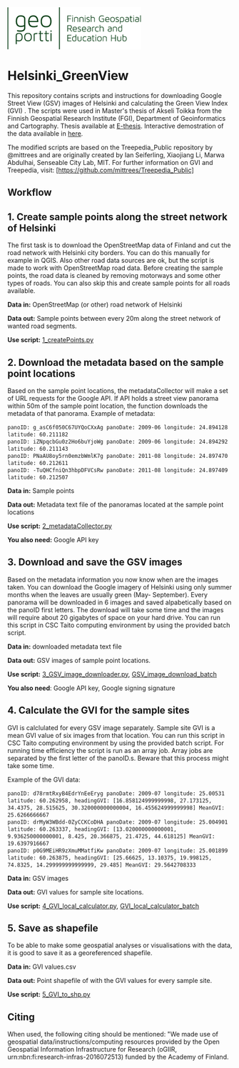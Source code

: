 <img src="https://github.com/geoportti/Logos/blob/master/geoportti_logo_300px.png">

# Helsinki_GreenView

This repository contains scripts and instructions for downloading Google Street View (GSV) images of Helsinki and calculating the Green View Index (GVI) . The scripts were used in Master's thesis of Akseli Toikka from the Finnish Geospatial Research Institute (FGI), Department of Geoinformatics and Cartography. Thesis available at [E-thesis](https://helda.helsinki.fi/bitstream/handle/10138/302224/Toikka_Akseli_Pro_gradu_2019.pdf?sequence=2&isAllowed=y). Interactive demostration of the data available in [here](http://193.166.24.218/viherdemo/).

The modified scripts are based on the Treepedia_Public repository by @mittrees and are originally created by Ian Seiferling, Xiaojiang Li, Marwa Abdulhai, Senseable City Lab, MIT. For further information on GVI and Treepedia, visit: [https://github.com/mittrees/Treepedia_Public]

## Workflow
## 1. Create sample points along the street network of Helsinki
The first task is to download the OpenStreetMap data of Finland and cut the road network with Helsinki city borders. You can do this manually for example in QGIS. Also other road data sources are ok, but the script is made to work with OpenStreetMap road data. Before creating the sample points, the road data is cleaned by removing motorways and some other types of roads. You can also skip this and create sample points for all roads available. 

**Data in:** OpenStreetMap (or other) road network of Helsinki

**Data out:** Sample points between every 20m along the street network of wanted road segments.

**Use script:** [1_createPoints.py](https://github.com/geoporttishare/Helsinki_GreenView/blob/master/1_createPoints_org.py)


## 2. Download the metadata based on the sample point locations
Based on the sample point locations, the metadataCollector will make a set of URL requests for the Google API. If API holds a street view panorama within 50m of the sample point location, the function downloads the metadata of that panorama. Example of metadata:
```
panoID: g_asC6f050C67UYQoCXxAg panoDate: 2009-06 longitude: 24.894128 latitude: 60.211182
panoID: iZNpqcbGu0z2Ho6buYjoWg panoDate: 2009-06 longitude: 24.894292 latitude: 60.211143
panoID: PNaAU8oy5rn0emzbWmlK7g panoDate: 2011-08 longitude: 24.897470 latitude: 60.212611
panoID: -TuQHCfniQn3hbpDFVCsRw panoDate: 2011-08 longitude: 24.897409 latitude: 60.212507
```
**Data in:** Sample points

**Data out:** Metadata text file of the panoramas located at the sample point locations

**Use script:** [2_metadataCollector.py](https://github.com/geoporttishare/Helsinki_GreenView/blob/master/2_metadataCollector.py)

**You also need:** Google API key



## 3. Download and save the GSV images
Based on the metadata information you now know when are the images taken. You can download the Google imagery of Helsinki using only summer months when the leaves are usually green (May- September). Every panorama will be downloaded in 6 images and saved alpabetically based on the panoID first letters. The download will take some time and the images will require about 20 gigabytes of space on your hard drive. You can run this script in CSC Taito computing environment by using the provided batch script.

**Data in:** downloaded metadata text file

**Data out:** GSV images of sample point locations.

**Use script:** [3_GSV_image_downloader.py](https://github.com/geoporttishare/Helsinki_GreenView/blob/master/3_GSV_image_downloader.py), [GSV_image_download_batch](https://github.com/geoporttishare/Helsinki_GreenView/blob/master/GSV_Image_download_batch.py)

**You also need**: Google API key, Google signing signature



## 4. Calculate the GVI for the sample sites
GVI is calclulated for every GSV image separately. Sample site GVI is a mean GVI value of six images from that location. You can run this script in CSC Taito computing environment by using the provided batch script. For running time efficiency the script is run as an array job. Array jobs are separated by the first letter of the panoID.s. Beware that this process might take some time.

Example of the GVI data:
```
panoID: d78rmtRxyB4EdrYnEeEryg panoDate: 2009-07 longitude: 25.00531 latitude: 60.262958, headingGVI: [16.858124999999998, 27.173125, 34.4375, 28.515625, 30.320000000000004, 16.455624999999998] MeanGVI: 25.6266666667
panoID: drMyW3WBdd-0ZyCCKCoDHA panoDate: 2009-07 longitude: 25.004901 latitude: 60.263337, headingGVI: [13.020000000000001, 9.936250000000001, 8.425, 20.366875, 21.4725, 44.618125] MeanGVI: 19.6397916667
panoID: p0G9MEiHR9zXmuMMatfiKw panoDate: 2009-07 longitude: 25.001899 latitude: 60.263875, headingGVI: [25.66625, 13.10375, 19.998125, 74.8325, 14.299999999999999, 29.485] MeanGVI: 29.5642708333
```

**Data in:** GSV images

**Data out:** GVI values for sample site locations.

**Use script:** [4_GVI_local_calculator.py](https://github.com/geoporttishare/Helsinki_GreenView/blob/master/4_GreenView_local_calculator.py), [GVI_local_calculator_batch](https://github.com/geoporttishare/Helsinki_GreenView/blob/master/GVI_local_calculator_batch.py)



## 5. Save as shapefile

To be able to make some geospatial analyses or visualisations with the data, it is good to save it as a georeferenced shapefile. 

**Data in:** GVI values.csv

**Data out:** Point shapefile of with the GVI values for every sample site.

**Use script:** [5_GVI_to_shp.py](https://github.com/geoporttishare/Helsinki_GreenView/blob/master/5_GVI_to_shp.py)


## Citing
When used, the following citing should be mentioned: "We made use of geospatial data/instructions/computing resources provided by the Open Geospatial Information Infrastructure for Research (oGIIR, urn:nbn:fi:research-infras-2016072513) funded by the Academy of Finland.
